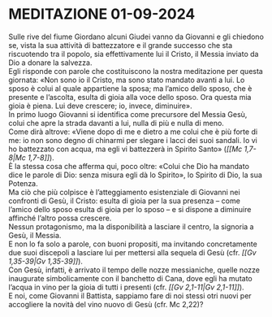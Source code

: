 
# MEDITAZIONE 01-09-2024

Sulle rive del fiume Giordano alcuni Giudei vanno da Giovanni e gli chiedono se, vista la sua attività di battezzatore e il grande successo che sta riscuotendo tra il popolo, sia effettivamente lui il Cristo, il Messia inviato da Dio a donare la salvezza.<br>Egli risponde con parole che costituiscono la nostra meditazione per questa giornata: «Non sono io il Cristo, ma sono stato mandato avanti a lui. Lo sposo è colui al quale appartiene la sposa; ma l’amico dello sposo, che è presente e l’ascolta, esulta di gioia alla voce dello sposo. Ora questa mia gioia è piena. Lui deve crescere; io, invece, diminuire».<br>In primo luogo Giovanni si identifica come precursore del Messia Gesù, colui che apre la strada davanti a lui, nulla di più e nulla di meno.<br>Come dirà altrove: «Viene dopo di me e dietro a me colui che è più forte di me: io non sono degno di chinarmi per slegare i lacci dei suoi sandali. Io vi ho battezzato con acqua, ma egli vi battezzerà in Spirito Santo» (*<span class="BibleRef">[[Mc 1,7-8|Mc 1,7-8]]</span>*).<br>È la stessa cosa che afferma qui, poco oltre: «Colui che Dio ha mandato dice le parole di Dio: senza misura egli dà lo Spirito», lo Spirito di Dio, la sua Potenza.<br>Ma ciò che più colpisce è l’atteggiamento esistenziale di Giovanni nei confronti di Gesù, il Cristo: esulta di gioia per la sua presenza – come l’amico dello sposo esulta di gioia per lo sposo – e si dispone a diminuire affinché l’altro possa crescere.<br>Nessun protagonismo, ma la disponibilità a lasciare il centro, la signoria a Gesù, il Messia.<br>E non lo fa solo a parole, con buoni propositi, ma invitando concretamente due suoi discepoli a lasciare lui per mettersi alla sequela di Gesù (cfr. *<span class="BibleRef">[[Gv 1,35-39|Gv 1,35-39]]</span>*).<br>Con Gesù, infatti, è arrivato il tempo delle nozze messianiche, quelle nozze inaugurate simbolicamente con il banchetto di Cana, dove egli ha mutato l’acqua in vino per la gioia di tutti i presenti (cfr. *<span class="BibleRef">[[Gv 2,1-11|Gv 2,1-11]]</span>*).<br>E noi, come Giovanni il Battista, sappiamo fare di noi stessi otri nuovi per accogliere la novità del vino nuovo di Gesù (cfr. Mc 2,22)?

